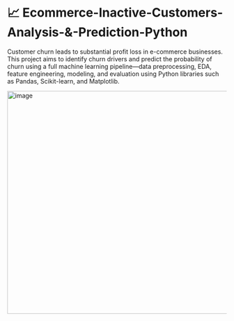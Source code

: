 # 📈 Ecommerce-Inactive-Customers-Analysis-&-Prediction-Python

Customer churn leads to substantial profit loss in e-commerce businesses. This project aims to identify churn drivers and predict the probability of churn using a full machine learning pipeline—data preprocessing, EDA, feature engineering, modeling, and evaluation using Python libraries such as Pandas, Scikit-learn, and Matplotlib. 

<img width="512" height="512" alt="image" src="https://github.com/user-attachments/assets/fa56878a-e878-4258-8e76-3b777f588b9a" />
